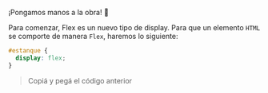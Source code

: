 ¡Pongamos manos a la obra! :muscle: 

Para comenzar, Flex es un nuevo tipo de display. Para que un elemento `HTML` se comporte de manera `Flex`, haremos lo siguiente:

```css
#estanque {
  display: flex;
}
```

> Copiá y pegá el código anterior